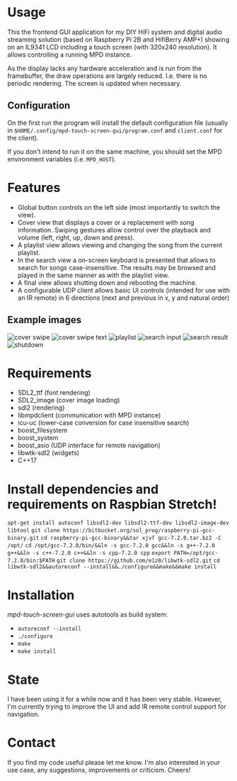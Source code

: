 # Usage

This the frontend GUI application for my DIY HiFi system and digital audio streaming solution (based on Raspberry Pi 2B and HifiBerry AMP+) showing on an IL9341 LCD including a touch screen (with 320x240 resolution). It allows controlling a running MPD instance.

As the display lacks any hardware acceleration and is run from the framebuffer, the draw operations are largely reduced. I.e. there is no periodic rendering. The screen is updated when necessary.

## Configuration

On the first run the program will install the default configuration file (usually in `$HOME/.config/mpd-touch-screen-gui/program.conf` and `client.conf` for the client).


If you don't intend to run it on the same machine, you should set the MPD environment variables (i.e. `MPD_HOST`).

# Features

* Global button controls on the left side (most importantly to switch the view).
* Cover view that displays a cover or a replacement with song information. Swiping gestures allow control over the playback and volume (left, right, up, down and press).
* A playlist view allows viewing and changing the song from the current playlist.
* In the search view a on-screen keyboard is presented that allows to search for songs case-insensitive. The results may be browsed and played in the same manner as with the playlist view.
* A final view allows shutting down and rebooting the machine.
* A configurable UDP client allows basic UI controls (intended for use with an IR remote) in 6 directions (next and previous in x, y and natural order)

## Example images

![cover swipe](/example-images/cover-swipe.png)
![cover swipe text](/example-images/cover-swipe-text.png)
![playlist](/example-images/playlist.png)
![search input](/example-images/search-input.png)
![search result](/example-images/search-result.png)
![shutdown](/example-images/shutdown.png)

# Requirements

* SDL2_ttf (font rendering)
* SDL2_image (cover image loading)
* sdl2 (rendering)
* libmpdclient (communication with MPD instance)
* icu-uc (lower-case conversion for case insensitive search)
* boost_filesystem
* boost_system
* boost_asio (UDP interface for remote navigation)
* libwtk-sdl2 (widgets)
* C++17

# Install dependencies and requirements on Raspbian Stretch!
`apt-get install autoconf libsdl2-dev libsdl2-ttf-dev libsdl2-image-dev libtool`
`git clone https://bitbucket.org/sol_prog/raspberry-pi-gcc-binary.git`
`cd raspberry-pi-gcc-binary&&tar xjvf gcc-7.2.0.tar.bz2 -C /opt/`
`cd /opt/gcc-7.2.0/bin/&&ln -s gcc-7.2.0 gcc&&ln -s g++-7.2.0 g++&&ln -s c++-7.2.0 c++&&ln -s cpp-7.2.0 cpp`
`export PATH=/opt/gcc-7.2.0/bin:$PATH`
`git clone https://github.com/e1z0/libwtk-sdl2.git`
`cd libwtk-sdl2&&autoreconf --install&&./configure&&make&&make install`

# Installation

*mpd-touch-screen-gui* uses autotools as build system:
* `autoreconf --install`
* `./configure`
* `make`
* `make install`

# State

I have been using it for a while now and it has been very stable. However, I'm currently trying to improve the UI and add IR remote control support for navigation.

# Contact

If you find my code useful please let me know. I'm also interested in your use case, any suggestions, improvements or criticism. Cheers!
